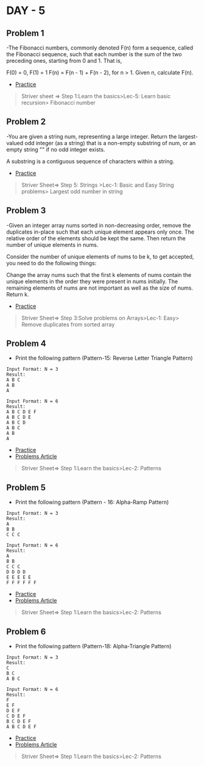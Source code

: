 # DAY - 5

## Problem 1
-The Fibonacci numbers, commonly denoted F(n) form a sequence, called the Fibonacci sequence, such that each number is the sum of the two preceding ones, starting from 0 and 1. That is,

F(0) = 0, F(1) = 1
F(n) = F(n - 1) + F(n - 2), for n > 1.
Given n, calculate F(n).

- [Practice](http://leetcode.com/problems/fibonacci-number/)

> Striver sheet => Step 1:Learn the basics>Lec-5: Learn basic recursion> Fibonacci number

## Problem 2
-You are given a string num, representing a large integer. Return the largest-valued odd integer (as a string) that is a non-empty substring of num, or an empty string "" if no odd integer exists.

A substring is a contiguous sequence of characters within a string.

- [Practice](https://leetcode.com/problems/largest-odd-number-in-string/)

> Striver Sheet=> Step 5: Strings >Lec-1: Basic and Easy String problems> Largest odd number in string


## Problem 3
-Given an integer array nums sorted in non-decreasing order, remove the duplicates in-place such that each unique element appears only once. The relative order of the elements should be kept the same. Then return the number of unique elements in nums.

Consider the number of unique elements of nums to be k, to get accepted, you need to do the following things:

Change the array nums such that the first k elements of nums contain the unique elements in the order they were present in nums initially. The remaining elements of nums are not important as well as the size of nums.
Return k.

- [Practice](https://leetcode.com/problems/remove-duplicates-from-sorted-array/description/)

> Striver Sheet=> Step 3:Solve problems on Arrays>Lec-1: Easy> Remove duplicates from sorted array

## Problem 4
- Print the following pattern (Pattern-15: Reverse Letter Triangle Pattern)
```
Input Format: N = 3
Result: 
A B C
A B
A

Input Format: N = 6
Result:   
A B C D E F
A B C D E 
A B C D
A B C
A B
A
```
- [Practice](https://www.naukri.com/code360/problems/reverse-letter-triangle_6581906?utm_source=youtube&utm_medium=affiliate&utm_campaign=striver_patternproblems)
- [Problems Article](https://takeuforward.org/strivers-a2z-dsa-course/must-do-pattern-problems-before-starting-dsa/)

> Striver Sheet=> Step 1:Learn the basics>Lec-2: Patterns

## Problem 5
- Print the following pattern (Pattern - 16: Alpha-Ramp Pattern)

```
Input Format: N = 3
Result: 
A
B B
C C C

Input Format: N = 6
Result:   
A 
B B
C C C
D D D D
E E E E E
F F F F F F
```
- [Practice](https://www.naukri.com/code360/problems/alpha-ramp_6581888?utm_source=youtube&utm_medium=affiliate&utm_campaign=striver_patternproblems)
- [Problems Article](https://takeuforward.org/strivers-a2z-dsa-course/must-do-pattern-problems-before-starting-dsa/)

> Striver Sheet=> Step 1:Learn the basics>Lec-2: Patterns

## Problem 6
- Print the following pattern (Pattern-18: Alpha-Triangle Pattern)

```
Input Format: N = 3
Result: 
C
B C
A B C

Input Format: N = 6
Result:   
F
E F
D E F
C D E F
B C D E F
A B C D E F
```
- [Practice](https://www.naukri.com/code360/problems/alpha-triangle_6581429?utm_source=youtube&utm_medium=affiliate&utm_campaign=striver_patternproblems)
- [Problems Article](https://takeuforward.org/strivers-a2z-dsa-course/must-do-pattern-problems-before-starting-dsa/)

> Striver Sheet=> Step 1:Learn the basics>Lec-2: Patterns
